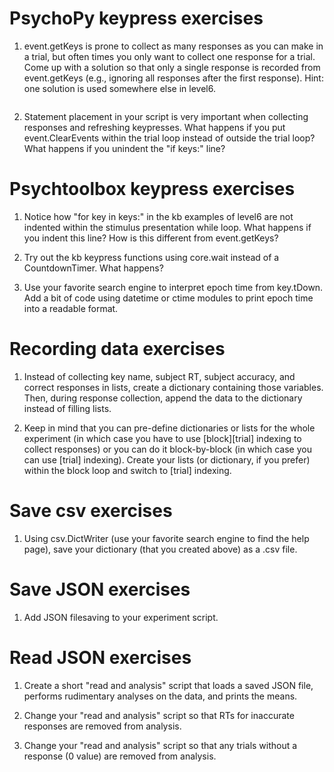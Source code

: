 # PsychoPy keypress exercises

1. event.getKeys is prone to collect as many responses as you can make in a trial, but often times you only want to collect one response for a trial. Come up with a solution so that only a single response is recorded from event.getKeys (e.g., ignoring all responses after the first response). Hint: one solution is used somewhere else in level6.

```

```

2. Statement placement in your script is very important when collecting responses and refreshing keypresses. What happens if you put event.ClearEvents within the trial loop instead of outside the trial loop? What happens if you unindent the "if keys:" line?

# Psychtoolbox keypress exercises
1. Notice how "for key in keys:" in the kb examples of level6 are not indented within the stimulus presentation while loop. What happens if you indent this line? How is this different from event.getKeys?

2. Try out the kb keypress functions using core.wait instead of a CountdownTimer. What happens?

3. Use your favorite search engine to interpret epoch time from key.tDown. Add a bit of code using datetime or ctime modules to print epoch time into a readable format.

# Recording data exercises

1. Instead of collecting key name, subject RT, subject accuracy, and correct responses in lists, create a dictionary containing those variables. Then, during response collection, append the data to the dictionary instead of filling lists.

2. Keep in mind that you can pre-define dictionaries or lists for the whole experiment (in which case you have to use [block][trial] indexing to collect responses) or you can do it block-by-block (in which case you can use [trial] indexing). Create your lists (or dictionary, if you prefer) within the block loop and switch to [trial] indexing.

# Save csv exercises

1. Using csv.DictWriter (use your favorite search engine to find the help page), save your dictionary (that you created above) as a .csv file.

# Save JSON exercises

1. Add JSON filesaving to your experiment script.

# Read JSON exercises

1. Create a short "read and analysis" script that loads a saved JSON file, performs rudimentary analyses on the data, and prints the means.

2. Change your "read and analysis" script so that RTs for inaccurate responses are removed from analysis.

3. Change your "read and analysis" script so that any trials without a response (0 value) are removed from analysis.
